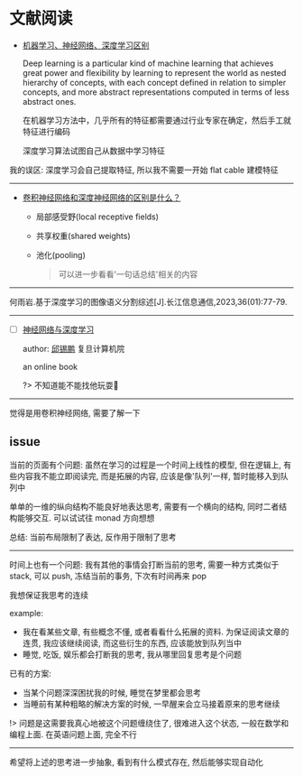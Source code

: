 # 文献阅读

- [机器学习、神经网络、深度学习区别](https://blog.csdn.net/WangYouJin321/article/details/90691112)

  Deep learning is a particular kind of machine learning that achieves great power and flexibility by learning to represent the world as nested hierarchy of concepts, with each concept defined in relation to simpler concepts, and more abstract representations computed in terms of less abstract ones.

  在机器学习方法中，几乎所有的特征都需要通过行业专家在确定，然后手工就特征进行编码

  深度学习算法试图自己从数据中学习特征

我的误区: 深度学习会自己提取特征, 所以我不需要一开始 flat cable 建模特征

---

- [卷积神经网络和深度神经网络的区别是什么？](https://www.zhihu.com/question/29366638)

  - 局部感受野(local receptive fields)
  - 共享权重(shared weights)
  - 池化(pooling)

    > 可以进一步看看'一句话总结'相关的内容

---

何雨岩.基于深度学习的图像语义分割综述[J].长江信息通信,2023,36(01):77-79.

---

- [ ] [神经网络与深度学习](https://nndl.github.io/nndl-book.pdf)

  author: [邱锡鹏](https://xpqiu.github.io/) 复旦计算机院

  an online book

  ?> 不知道能不能找他玩耍:thinking:

---

觉得是用卷积神经网络, 需要了解一下

## issue

当前的页面有个问题: 虽然在学习的过程是一个时间上线性的模型, 但在逻辑上, 有些内容我不能立即阅读完, 而是拓展的内容, 应该是像'队列'一样, 暂时能移入到队列中

单单的一维的纵向结构不能良好地表达思考, 需要有一个横向的结构, 同时二者结构能够交互. 可以试试往 monad 方向想想

总结: 当前布局限制了表达, 反作用于限制了思考

---

时间上也有一个问题: 我有其他的事情会打断当前的思考, 需要一种方式类似于 stack, 可以 push, 冻结当前的事务, 下次有时间再来 pop

我想保证我思考的连续

example:

- 我在看某些文章, 有些概念不懂, 或者看看什么拓展的资料. 为保证阅读文章的连贯, 我应该继续阅读, 而这些衍生的东西, 应该能放到队列当中
- 睡觉, 吃饭, 娱乐都会打断我的思考, 我从哪里回复思考是个问题

已有的方案:

- 当某个问题深深困扰我的时候, 睡觉在梦里都会思考
- 当睡前有某种粗略的解决方案的时候, 一早醒来会立马接着原来的思考继续

!> 问题是这需要我真心地被这个问题缠绕住了, 很难进入这个状态, 一般在数学和编程上面. 在英语问题上面, 完全不行

---

希望将上述的思考进一步抽象, 看到有什么模式存在, 然后能够实现自动化
